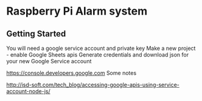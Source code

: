 # Raspberry Pi Alarm system

## Getting Started
You will need a google service account and private key
Make a new project - enable Google Sheets apis
Generate credentials and download json for your new Google Service account

https://console.developers.google.com
Some notes

http://isd-soft.com/tech_blog/accessing-google-apis-using-service-account-node-js/
